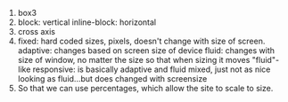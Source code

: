 1. box3
2. block: vertical
   inline-block: horizontal
3. cross axis
4. fixed: hard coded sizes, pixels, doesn't change with size of screen.
   adaptive: changes based on screen size of device
   fluid: changes with size of window, no matter the size so that when sizing it moves "fluid"-like
   responsive: is basically adaptive and fluid mixed, just not as nice looking as fluid...but does changed with screensize
5. So that we can use percentages, which allow the site to scale to size.